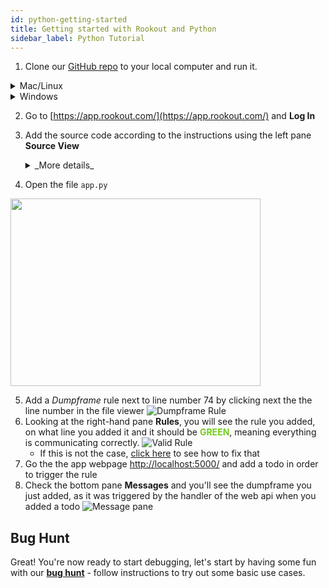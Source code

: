 ```yaml
---
id: python-getting-started
title: Getting started with Rookout and Python
sidebar_label: Python Tutorial
---
```



1. Clone our [GitHub repo](https://github.com/Rookout/tutorial-python) to your local computer and run it.

<details>
<summary>Mac/Linux</summary>
<p>

```bash
git clone https://github.com/Rookout/tutorial-python
export ROOKOUT_TOKEN=<Your-Token>
cd tutorial-python
docker-compose up
```

</p>
</details>

<details>
<summary>Windows</summary>
<p>

```batch
git clone https://github.com/Rookout/tutorial-python
set ROOKOUT_TOKEN=<Your-Token>
cd tutorial-python
docker-compose up
```

</p>
</details>

2. Go to [https://app.rookout.com/](https://app.rookout.com/) and **Log In**
3. Add the source code according to the instructions using the left pane **Source View**
    <details>
    <summary>_More details_</summary>
    <p>
    
    #### Adding source code
    
    - Click on Add source
    - Choose source control
        - Github
            1. Authorize Github Account
            1. Fill `Repository Owner` with `"Rookout"`
            1. Fill `Repository` with ``tutorial-python``
            1. Click Next
            1. Click View Repository
    </p>
    </details>
    
    
4. Open the file `app.py`  
<img src="/img/screenshots/python_tutorial_0.png" width="400px" height="300px" />  

5. Add a _Dumpframe_ rule next to line number 74 by clicking next the the line number in the file viewer
![Dumpframe Rule](/img/screenshots/getting_started_5.png)
6. Looking at the right-hand pane **Rules**, you will see the rule you added, on what line you added it and it should be 
<span style="color: #73CD1F;">**GREEN**</span>, meaning everything is communicating correctly.
![Valid Rule](/img/screenshots/getting_started_4.png)
    - If this is not the case, [click here](troubleshooting-rules.md) to see how to fix that
7. Go the the app webpage [http://localhost:5000/](http://localhost:5000/) and add a todo in order to trigger the rule
8. Check the bottom pane **Messages** and you'll see the dumpframe you just added, as it was triggered by the handler of the web api when you added a todo
![Message pane](/img/screenshots/getting_started_3.png)

## Bug Hunt

Great! You're now ready to start debugging, let's start by having some fun with our 
**[bug hunt](tutorials-bughunt-python.md)** - follow instructions to try out some basic use cases.